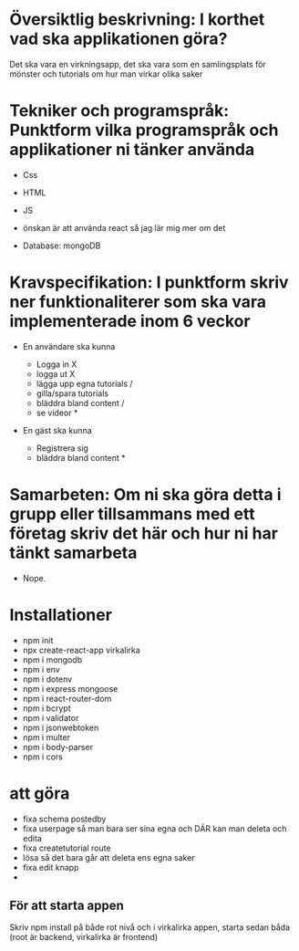 # Översiktlig beskrivning: I korthet vad ska applikationen göra?
Det ska vara en virkningsapp, det ska vara som en samlingsplats för mönster och tutorials om hur man virkar olika saker

# Tekniker och programspråk: Punktform vilka programspråk och applikationer ni tänker använda
- Css
- HTML
- JS
- önskan är att använda react så jag lär mig mer om det

- Database: mongoDB

# Kravspecifikation: I punktform skriv ner funktionaliterer som ska vara implementerade inom 6 veckor
- En användare ska kunna 
    - Logga in X 
    - logga ut X
    - lägga upp egna tutorials /
    - gilla/spara tutorials 
    - bläddra bland content /
    - se videor *

- En gäst ska kunna
    - Registrera sig
    - bläddra bland content *


# Samarbeten: Om ni ska göra detta i grupp eller tillsammans med ett företag skriv det här och hur ni har tänkt samarbeta
 - Nope.



 # Installationer 
 - npm init
 - npx create-react-app virkalirka
 - npm i mongodb
 - npm i env
 - npm i dotenv
 - npm i express mongoose
 - npm i react-router-dom
 - npm i bcrypt
 - npm i validator
 - npm i jsonwebtoken
 - npm i multer
 - npm i body-parser
 - npm i cors

 # att göra
 - fixa schema postedby
 - fixa userpage så man bara ser sina egna och DÄR kan man deleta och edita
 - fixa createtutorial route
 - lösa så det bara går att deleta ens egna saker 
 - fixa edit knapp
 - 

## För att starta appen
 Skriv npm install på både rot nivå och i virkalirka appen, starta sedan båda 
 (root är backend, virkalirka är frontend)